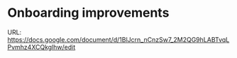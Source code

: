 # Onboarding improvements

URL: https://docs.google.com/document/d/1BlJcrn_nCnzSw7_2M2QG9hLABTvqLPvmhz4XCQkglhw/edit

